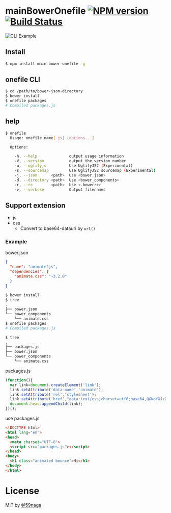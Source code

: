 # mainBowerOnefile [![NPM version][npm-image]][npm] [![Build Status][travis-image]][travis]

![CLI Example](https://qiita-image-store.s3.amazonaws.com/0/28576/f3e3b5a6-5053-7d93-9f72-df816e2bc9df.png)

## Install
```bash
$ npm install main-bower-onefile -g
```

## onefile CLI
```bash
$ cd /path/to/bower-json-directory
$ bower install
$ onefile packages
# Compiled packages.js
```

## help
```bash
$ onefile
  Usage: onefile name[.js] [options...]

  Options:

    -h, --help              output usage information
    -V, --version           output the version number
    -u, --uglifyjs          Use UglifyJS2 (Experimental)
    -s, --sourcemap         Use UglifyJS2 sourcemap (Experimental)
    -j, --json      <path>  Use <bower.json>
    -d, --directory <path>  Use <bower_components>
    -r, --rc        <path>  Use <.bowerrc>
    -v, --verbose           Output filenames
```

## Support extension
* js
* css
  * Convert to base64-datauri by `url()`

### Example
bower.json
```json
{
  "name": "animate2js",
  "dependencies": {
    "animate.css": "~3.2.0"
  }
}
```

```bash
$ bower install
$ tree 
.
├── bower.json
└── bower_components
    └── animate.css
$ onefile packages
# Compiled packages.js

$ tree 
.
├── packages.js
├── bower.json
└── bower_components
    └── animate.css
```

packages.js
```js
(function(){
  var link=document.createElement('link');
  link.setAttribute('data-name','animate');
  link.setAttribute('rel','stylesheet');
  link.setAttribute('href',"data:text/css;charset=utf8;base64,QGNoYXJzZXQgIlVU..."
  document.head.appendChild(link);
})();
```

use packages.js
```html
<!DOCTYPE html>
<html lang="en">
<head>
  <meta charset="UTF-8">
  <script src="packages.js"></script>
</head>
<body>
  <h1 class="animated bounce">Hi</h1>
</body>
</html>
```

# License
MIT by [@59naga](https://twitter.com/horse_n_deer)

[npm-image]: https://badge.fury.io/js/main-bower-onefile.svg
[npm]: https://npmjs.org/package/main-bower-onefile
[travis-image]: https://travis-ci.org/59naga/main-bower-onefile.svg?branch=master
[travis]: https://travis-ci.org/59naga/main-bower-onefile
[depstat-image]: https://gemnasium.com/59naga/main-bower-onefile.svg
[depstat]: https://gemnasium.com/59naga/main-bower-onefile
